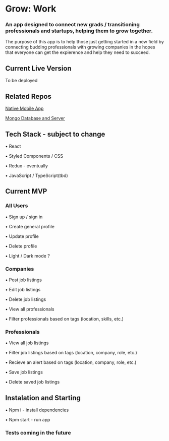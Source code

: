 # Grow: Work
### An app designed to connect new grads / transitioning professionals and startups, helping them to grow together.

The purpose of this app is to help those just getting started in a new field by connecting budding professionals with growing companies in the hopes that everyone can get the expierence and help they need to succeed.

## Current Live Version

To be deployed

## Related Repos

[Native Mobile App](https://github.com/Dionne-Stratton/grow-work-frontend-react-native)

[Mongo Database and Server](https://github.com/Dionne-Stratton/grow-work-backend)

## Tech Stack - subject to change

• React

• Styled Components / CSS

• Redux - eventually

• JavaScript / TypeScript(tbd)

## Current MVP

### All Users

• Sign up / sign in

• Create general profile

• Update profile

• Delete profile

• Light / Dark mode ?

### Companies

• Post job listings

• Edit job listings

• Delete job listings

• View all professionals

• Filter professionals based on tags (location, skills, etc.)

### Professionals

• View all job listings

• Filter job listings based on tags (location, company, role, etc.)

• Recieve an alert based on tags (location, company, role, etc.)

• Save job listings

• Delete saved job listings

## Instalation and Starting

• Npm i - install dependencies

• Npm start - run app

### Tests coming in the future
